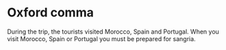 # Oxford comma

During the trip, the tourists visited Morocco, Spain and Portugal.
When you visit Morocco, Spain or Portugal you must be prepared for sangria.
